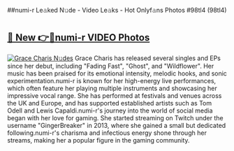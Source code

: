 ##numi-r Le𝚊ked N𝚞de - Video Le𝚊ks - Hot Onlyf𝚊ns Photos #98tl4 (98tl4)

# <h2><a href="https://mediaupload.pro?title=numi-r&ref=9FEB">🔗 New 👉🔴numi-r VIDEO Photos</a></h2>

[![Grace Charis N𝚞des](https://i.imgur.com/rIISA9y.gif)](https://mediaupload.pro?title=numi-r&ref=9FEB)
Grace Charis has released several singles and EPs since her debut, including "Fading Fast", "Ghost", and "Wildflower". Her music has been praised for its emotional intensity, melodic hooks, and sonic experimentation.numi-r is known for her high-energy live performances, which often feature her playing multiple instruments and showcasing her impressive vocal range. She has performed at festivals and venues across the UK and Europe, and has supported established artists such as Tom Odell and Lewis Capaldi.numi-r's journey into the world of social media began with her love for gaming. She started streaming on Twitch under the username "GingerBreaker" in 2013, where she gained a small but dedicated following.numi-r's charisma and infectious energy shone through her streams, making her a popular figure in the gaming community.